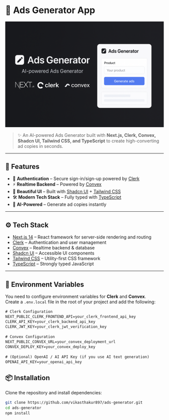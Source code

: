 # 🚀 Ads Generator App  

<p align="center">  
  <img src="public/ad-genrator.png" alt="Ads Generator Preview" width="800"/>  
</p>  

> ✨ An AI-powered Ads Generator built with **Next.js, Clerk, Convex, Shadcn UI, Tailwind CSS, and TypeScript** to create high-converting ad copies in seconds.  

---

## 🌟 Features  

- 🔑 **Authentication** – Secure sign-in/sign-up powered by [Clerk](https://clerk.dev/)  
- ⚡ **Realtime Backend** – Powered by [Convex](https://convex.dev/)  
- 🎨 **Beautiful UI** – Built with [Shadcn UI](https://ui.shadcn.com/) + [Tailwind CSS](https://tailwindcss.com/)  
- 🛠 **Modern Tech Stack** – Fully typed with [TypeScript](https://www.typescriptlang.org/)  
- 🤖 **AI-Powered** – Generate ad copies instantly  

---

<!-- ## 🖼️ Demo  

🔗 **Live Demo:** [ads-generator-demo.vercel.app](https://ads-generator-demo.vercel.app)   

<p align="center">  
  <img src="https://raw.githubusercontent.com/yourusername/your-repo/main/public/demo.gif" alt="Ads Generator Demo" width="800"/>  
</p>  

--- -->

## ⚙️ Tech Stack  

- [Next.js 14](https://nextjs.org/) – React framework for server-side rendering and routing  
- [Clerk](https://clerk.dev/) – Authentication and user management  
- [Convex](https://convex.dev/) – Realtime backend & database  
- [Shadcn UI](https://ui.shadcn.com/) – Accessible UI components  
- [Tailwind CSS](https://tailwindcss.com/) – Utility-first CSS framework  
- [TypeScript](https://www.typescriptlang.org/) – Strongly typed JavaScript  

---


## 🔑 Environment Variables  

You need to configure environment variables for **Clerk** and **Convex**.  
Create a `.env.local` file in the root of your project and add the following:  

```env
# Clerk Configuration
NEXT_PUBLIC_CLERK_FRONTEND_API=your_clerk_frontend_api_key
CLERK_API_KEY=your_clerk_backend_api_key
CLERK_JWT_KEY=your_clerk_jwt_verification_key

# Convex Configuration
NEXT_PUBLIC_CONVEX_URL=your_convex_deployment_url
CONVEX_DEPLOY_KEY=your_convex_deploy_key

# (Optional) OpenAI / AI API Key (if you use AI text generation)
OPENAI_API_KEY=your_openai_api_key

```

## 📦 Installation  

Clone the repository and install dependencies:  

```bash
git clone https://github.com/vikasthakur897/ads-generator.git
cd ads-generator
npm install
